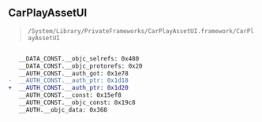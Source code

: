## CarPlayAssetUI

> `/System/Library/PrivateFrameworks/CarPlayAssetUI.framework/CarPlayAssetUI`

```diff

   __DATA_CONST.__objc_selrefs: 0x480
   __DATA_CONST.__objc_protorefs: 0x20
   __AUTH_CONST.__auth_got: 0x1e78
-  __AUTH_CONST.__auth_ptr: 0x1d18
+  __AUTH_CONST.__auth_ptr: 0x1d20
   __AUTH_CONST.__const: 0x15ef8
   __AUTH_CONST.__objc_const: 0x19c8
   __AUTH.__objc_data: 0x368

```

